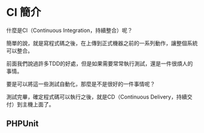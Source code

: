 # CI 簡介

什麼是CI（Continuous Integration，持續整合）呢？

簡單的說，就是寫程式碼之後，在上傳到正式機器之前的一系列動作，讓整個系統可以整合。

前面我們說過許多TDD的好處，但是如果需要常常執行測試，還是一件很煩人的事情。

要是可以將這一些測試自動化，那麼是不是很好的一件事情呢？

測試完畢，確定程式碼可以執行之後，就是CD（Continuous Delivery，持續交付）到主機上面了。

## PHPUnit



